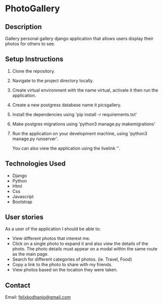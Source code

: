 # PhotoGallery

## Description

Gallery personal gallery django application that allows users display their photos for others to see.

## Setup Instructions

1. Clone the repository.
2. Navigate to the project directory locally.
3. Create virtual environment with the name virtual, activate it then run the application.
4. Create a new postgress database name it picsgallery.
5. Install the dependencies using 'pip install -r requirements.txt'
6. Make postgres migrations using 'python3 manage.py makemigrations'
7. Run the application on your development machine, using 'python3 manage.py runserver'.

   You can also view the application using the livelink ''.

## Technologies Used

- Django
- Python
- Html
- Css
- Javascript
- Bootstrap

## User stories

As a user of the application I should be able to:

- View different photos that interest me.
- Click on a single photo to expand it and also view the details of the photo. The photo details must appear on a modal within the same route as the main page.
- Search for different categories of photos. (ie. Travel, Food)
- Copy a link to the photo to share with my friends.
- View photos based on the location they were taken.

## Contact

Email: felixkodhanjo@gmail.com
